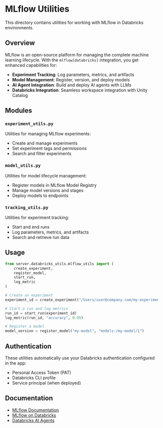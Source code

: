 # MLflow Utilities

This directory contains utilities for working with MLflow in Databricks environments.

## Overview

MLflow is an open-source platform for managing the complete machine learning lifecycle. With the `mlflow[databricks]` integration, you get enhanced capabilities for:

- **Experiment Tracking**: Log parameters, metrics, and artifacts
- **Model Management**: Register, version, and deploy models
- **AI Agent Integration**: Build and deploy AI agents with LLMs
- **Databricks Integration**: Seamless workspace integration with Unity Catalog

## Modules

### `experiment_utils.py`
Utilities for managing MLflow experiments:
- Create and manage experiments
- Set experiment tags and permissions
- Search and filter experiments

### `model_utils.py` 
Utilities for model lifecycle management:
- Register models in MLflow Model Registry
- Manage model versions and stages
- Deploy models to endpoints

### `tracking_utils.py`
Utilities for experiment tracking:
- Start and end runs
- Log parameters, metrics, and artifacts
- Search and retrieve run data

## Usage

```python
from server.databricks_utils.mlflow_utils import (
    create_experiment,
    register_model,
    start_run,
    log_metric
)

# Create an experiment
experiment_id = create_experiment("/Users/user@company.com/my-experiment")

# Start a run and log metrics
run_id = start_run(experiment_id)
log_metric(run_id, "accuracy", 0.95)

# Register a model
model_version = register_model("my-model", "models:/my-model/1")
```

## Authentication

These utilities automatically use your Databricks authentication configured in the app:
- Personal Access Token (PAT)
- Databricks CLI profile
- Service principal (when deployed)

## Documentation

- [MLflow Documentation](https://mlflow.org/docs/latest/index.html)
- [MLflow on Databricks](https://docs.databricks.com/mlflow/index.html)
- [Databricks AI Agents](https://docs.databricks.com/en/generative-ai/agents/index.html)